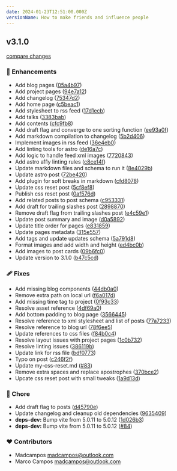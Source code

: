 ```yaml
---
date: 2024-01-23T12:51:00.000Z
versionName: How to make friends and influence people
---
```

## v3.1.0

[compare changes](https://github.com/madcampos/madcampos.github.io/compare/v3.0.0...v3.1.0)

### 🚀 Enhancements

- Add blog pages ([05a4b97](https://github.com/madcampos/madcampos.github.io/commit/05a4b97))
- Add project pages ([94e7a12](https://github.com/madcampos/madcampos.github.io/commit/94e7a12))
- Add changelog ([75347d2](https://github.com/madcampos/madcampos.github.io/commit/75347d2))
- Add home page ([c5beac1](https://github.com/madcampos/madcampos.github.io/commit/c5beac1))
- Add stylesheet to rss feed ([17d1ecb](https://github.com/madcampos/madcampos.github.io/commit/17d1ecb))
- Add talks ([3383bab](https://github.com/madcampos/madcampos.github.io/commit/3383bab))
- Add contents ([cfc9fb8](https://github.com/madcampos/madcampos.github.io/commit/cfc9fb8))
- Add draft flag and converge to one sorting function ([ee93a0f](https://github.com/madcampos/madcampos.github.io/commit/ee93a0f))
- Add markdown compilation to changelog ([5b2d406](https://github.com/madcampos/madcampos.github.io/commit/5b2d406))
- Implement images in rss feed ([36e4eb0](https://github.com/madcampos/madcampos.github.io/commit/36e4eb0))
- Add linting tools for astro ([de16a7c](https://github.com/madcampos/madcampos.github.io/commit/de16a7c))
- Add logic to handle feed xml images ([7720843](https://github.com/madcampos/madcampos.github.io/commit/7720843))
- Add astro a11y linting rules ([c8ce14f](https://github.com/madcampos/madcampos.github.io/commit/c8ce14f))
- Update markdown files and schema to run it ([8e4029b](https://github.com/madcampos/madcampos.github.io/commit/8e4029b))
- Update astro post ([72be420](https://github.com/madcampos/madcampos.github.io/commit/72be420))
- Add plugin for soft breaks in markdown ([cfd8078](https://github.com/madcampos/madcampos.github.io/commit/cfd8078))
- Update css reset post ([5cf8ef8](https://github.com/madcampos/madcampos.github.io/commit/5cf8ef8))
- Publish css reset post ([0af576d](https://github.com/madcampos/madcampos.github.io/commit/0af576d))
- Add related posts to post schema ([c953331](https://github.com/madcampos/madcampos.github.io/commit/c953331))
- Add draft for trailing slashes post ([2898870](https://github.com/madcampos/madcampos.github.io/commit/2898870))
- Remove draft flag from trailing slashes post ([e4c59e1](https://github.com/madcampos/madcampos.github.io/commit/e4c59e1))
- Update post summary and image ([d0a5892](https://github.com/madcampos/madcampos.github.io/commit/d0a5892))
- Update title order for pages ([e831859](https://github.com/madcampos/madcampos.github.io/commit/e831859))
- Update pages metadata ([315e557](https://github.com/madcampos/madcampos.github.io/commit/315e557))
- Add tags and update updates schema ([5a791d8](https://github.com/madcampos/madcampos.github.io/commit/5a791d8))
- Format images and add width and height ([ed4bc0b](https://github.com/madcampos/madcampos.github.io/commit/ed4bc0b))
- Add images to post cards ([09b6fc0](https://github.com/madcampos/madcampos.github.io/commit/09b6fc0))
- Update version to 3.1.0 ([b47c5cd](https://github.com/madcampos/madcampos.github.io/commit/b47c5cd))

### 🩹 Fixes

- Add missing blog components ([44db0a0](https://github.com/madcampos/madcampos.github.io/commit/44db0a0))
- Remove extra path on local url ([f6a017d](https://github.com/madcampos/madcampos.github.io/commit/f6a017d))
- Add missing time tag to project ([0f93c33](https://github.com/madcampos/madcampos.github.io/commit/0f93c33))
- Resolve asset reference ([4df69a0](https://github.com/madcampos/madcampos.github.io/commit/4df69a0))
- Add bottom padding to blog page ([3566445](https://github.com/madcampos/madcampos.github.io/commit/3566445))
- Resolve reference to xml stylesheet and list of posts ([77a7233](https://github.com/madcampos/madcampos.github.io/commit/77a7233))
- Resolve reference to blog url ([78f6ee5](https://github.com/madcampos/madcampos.github.io/commit/78f6ee5))
- Update references to css files ([f84b0c4](https://github.com/madcampos/madcampos.github.io/commit/f84b0c4))
- Resolve layout issues with project pages ([1c0b732](https://github.com/madcampos/madcampos.github.io/commit/1c0b732))
- Resolve linting issues ([386119b](https://github.com/madcampos/madcampos.github.io/commit/386119b))
- Update link for rss file ([bdf0773](https://github.com/madcampos/madcampos.github.io/commit/bdf0773))
- Typo on post ([c246f2f](https://github.com/madcampos/madcampos.github.io/commit/c246f2f))
- Update my-css-reset.md ([#83](https://github.com/madcampos/madcampos.github.io/pull/83))
- Remove extra spaces and replace apostrophes ([370bce2](https://github.com/madcampos/madcampos.github.io/commit/370bce2))
- Upcate css reset post with small tweaks ([1a9d13d](https://github.com/madcampos/madcampos.github.io/commit/1a9d13d))

### 🏡 Chore

- Add draft flag to posts ([d45790e](https://github.com/madcampos/madcampos.github.io/commit/d45790e))
- Update changelog and cleanup old dependencies ([9635409](https://github.com/madcampos/madcampos.github.io/commit/9635409))
- **deps-dev:** Bump vite from 5.0.11 to 5.0.12 ([1d026b3](https://github.com/madcampos/madcampos.github.io/commit/1d026b3))
- **deps-dev:** Bump vite from 5.0.11 to 5.0.12 ([#84](https://github.com/madcampos/madcampos.github.io/pull/84))

### ❤️ Contributors

- Madcampos <madcampos@outlook.com>
- Marco Campos <madcampos@outlook.com>
